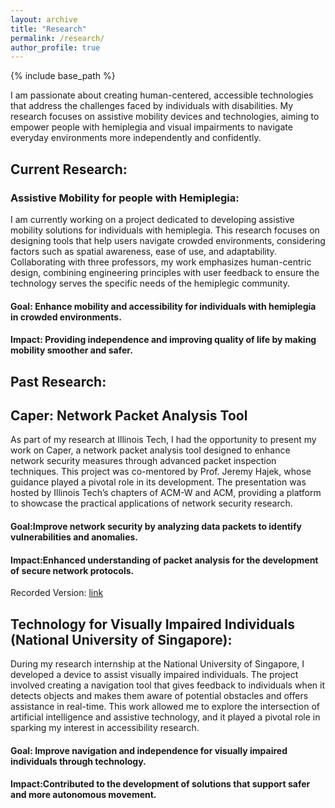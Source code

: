 ```yaml
---
layout: archive
title: "Research"
permalink: /research/
author_profile: true
---
```

{% include base_path %}

I am passionate about creating human-centered, accessible technologies that address the challenges faced by individuals with disabilities. My research focuses on assistive mobility devices and technologies, aiming to empower people with hemiplegia and visual impairments to navigate everyday environments more independently and confidently.

## Current Research:

### Assistive Mobility for people with Hemiplegia:

I am currently working on a project dedicated to developing assistive mobility solutions for individuals with hemiplegia. This research focuses on designing tools that help users navigate crowded environments, considering factors such as spatial awareness, ease of use, and adaptability. Collaborating with three professors, my work emphasizes human-centric design, combining engineering principles with user feedback to ensure the technology serves the specific needs of the hemiplegic community.

#### Goal: Enhance mobility and accessibility for individuals with hemiplegia in crowded environments.
#### Impact: Providing independence and improving quality of life by making mobility smoother and safer.

## Past Research:

## Caper: Network Packet Analysis Tool

As part of my research at Illinois Tech, I had the opportunity to present my work on Caper, a network packet analysis tool designed to enhance network security measures through advanced packet inspection techniques. This project was co-mentored by Prof. Jeremy Hajek, whose guidance played a pivotal role in its development. The presentation was hosted by Illinois Tech’s chapters of ACM-W and ACM, providing a platform to showcase the practical applications of network security research.

#### Goal:Improve network security by analyzing data packets to identify vulnerabilities and anomalies.
#### Impact:Enhanced understanding of packet analysis for the development of secure network protocols.

Recorded Version:  [link](https://cs.iit.edu/~nsultana1/files/aditi_presentation.mp4) 


## Technology for Visually Impaired Individuals (National University of Singapore): 

During my research internship at the National University of Singapore, I developed a device to assist visually impaired individuals. The project involved creating a navigation tool that gives feedback to individuals when it detects objects and makes them aware of potential obstacles and offers assistance in real-time. This work allowed me to explore the intersection of artificial intelligence and assistive technology, and it played a pivotal role in sparking my interest in accessibility research.

#### Goal: Improve navigation and independence for visually impaired individuals through technology.
#### Impact:Contributed to the development of solutions that support safer and more autonomous movement.


